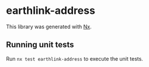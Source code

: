 # earthlink-address

This library was generated with [Nx](https://nx.dev).

## Running unit tests

Run `nx test earthlink-address` to execute the unit tests.
